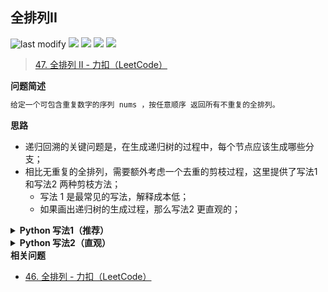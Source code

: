 ## 全排列II
<!--START_SECTION:badge-->

![last modify](https://img.shields.io/static/v1?label=last%20modify&message=2022-10-16%2017%3A41%3A53&color=yellowgreen&style=flat-square)
[![](https://img.shields.io/static/v1?label=&message=%E4%B8%AD%E7%AD%89&color=yellow&style=flat-square)](../../../README.md#中等)
[![](https://img.shields.io/static/v1?label=&message=LeetCode&color=green&style=flat-square)](../../../README.md#leetcode)
[![](https://img.shields.io/static/v1?label=&message=%E9%80%92%E5%BD%92&color=blue&style=flat-square)](../../../README.md#递归)
[![](https://img.shields.io/static/v1?label=&message=LeetCode%20Hot%20100&color=blue&style=flat-square)](../../../README.md#leetcode-hot-100)

<!--END_SECTION:badge-->
<!--info
tags: [递归, 回溯, lc100]
source: LeetCode
level: 中等
number: '0047'
name: 全排列II
companies: []
-->

> [47. 全排列 II - 力扣（LeetCode）](https://leetcode.cn/problems/permutations-ii/)

<summary><b>问题简述</b></summary>

```txt
给定一个可包含重复数字的序列 nums ，按任意顺序 返回所有不重复的全排列。
```

<!-- 
<details><summary><b>详细描述</b></summary>

```txt
```

</details>
-->

<!-- <div align="center"><img src="../../../_assets/xxx.png" height="300" /></div> -->

<summary><b>思路</b></summary>

- 递归回溯的关键问题是，在生成递归树的过程中，每个节点应该生成哪些分支；
- 相比无重复的全排列，需要额外考虑一个去重的剪枝过程，这里提供了写法1 和写法2 两种剪枝方法；
  - 写法 1 是最常见的写法，解释成本低；
  - 如果画出递归树的生成过程，那么写法2 更直观的；

<details><summary><b>Python 写法1（推荐）</b></summary>

- 本写法中核心的去重剪枝有两种写法：
    ```python
    # 写法1（推荐）
    if i > 0 and nums[i] == nums[i - 1] and not used[i - i]:
        continue
  
    # 写法2，区别仅在于 used[i - i]
    if i > 0 and nums[i] == nums[i - 1] and used[i - i]:
        continue
    ```
  写法1 的效率更高，关于这两种写法的实际含义，详见：[47. 全排列 II - 「代码随想录」](https://leetcode.cn/problems/permutations-ii/solution/dai-ma-sui-xiang-lu-dai-ni-xue-tou-hui-s-ki1h/)

```python
class Solution:
    def permuteUnique(self, nums: List[int]) -> List[List[int]]:
        
        nums.sort()  # 先排序，剪枝需要
        len_nums = len(nums)
        ret = []
        used = [0] * len_nums

        def dfs(deep, tmp):
            if deep == len_nums:
                ret.append(tmp[:])
                return
            
            for i in range(len_nums):
                if used[i]: continue
                # 相比无重复的全排列，多了这一步剪枝过程，该剪枝过程依赖于 nums 有序
                if i > 0 and nums[i] == nums[i - 1] and not used[i - i]:
                    continue
                
                used[i] = 1
                tmp.append(nums[i])
                dfs(deep + 1, tmp)
                tmp.pop()
                used[i] = 0
        
        dfs(0, [])
        return ret
```

</details>

<details><summary><b>Python 写法2（直观）</b></summary>

- 在递归树的每一层中，维护一个集合，记录已经使用过的数字；
- 该方法不需要预先排序；

```python
class Solution:
    def permuteUnique(self, nums: List[int]) -> List[List[int]]:
        
        # nums.sort()  # 先排序，剪枝需要
        len_nums = len(nums)
        ret = []
        used = [0] * len_nums

        def dfs(deep, tmp):
            if deep == len_nums:
                ret.append(tmp[:])
                return
            
            book = set()  # 该变量在递归树的每一层共享，记录在这一层中已经用过了哪些数字
            for i in range(len_nums):
                if used[i] or nums[i] in book: continue
                book.add(nums[i])
                
                used[i] = 1
                tmp.append(nums[i])
                dfs(deep + 1, tmp)
                tmp.pop()
                used[i] = 0
        
        dfs(0, [])
        return ret
```

</details>

<summary><b>相关问题</b></summary>

- [46. 全排列 - 力扣（LeetCode）](https://leetcode.cn/problems/permutations/)
